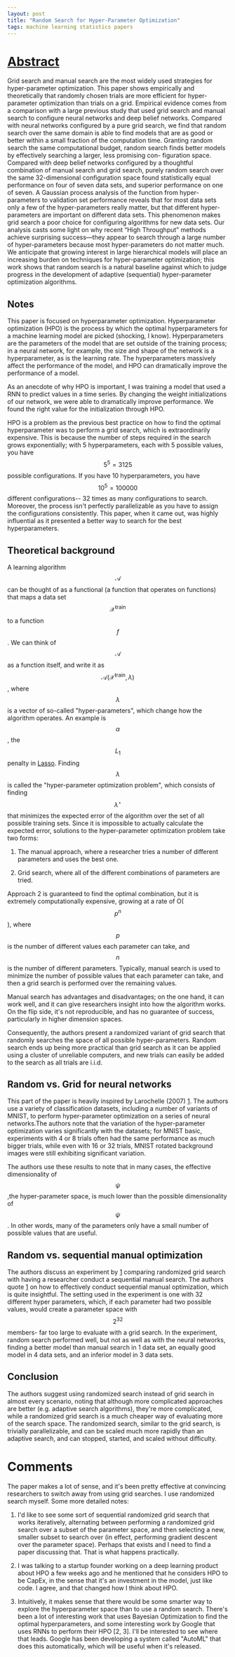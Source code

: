 ```yaml
---
layout: post
title: "Random Search for Hyper-Parameter Optimization"
tags: machine learning statistics papers
---
```


# [Abstract](http://www.jmlr.org/papers/volume13/bergstra12a/bergstra12a.pdf)

Grid search and manual search are the most widely used strategies for hyper-parameter optimization.
This paper shows empirically and theoretically that randomly chosen trials are more efficient
for hyper-parameter optimization than trials on a grid. Empirical evidence comes from a comparison
with a large previous study that used grid search and manual search to configure neural networks
and deep belief networks. Compared with neural networks configured by a pure grid search,
we find that random search over the same domain is able to find models that are as good or better
within a small fraction of the computation time. Granting random search the same computational
budget, random search finds better models by effectively searching a larger, less promising con-
figuration space. Compared with deep belief networks configured by a thoughtful combination of
manual search and grid search, purely random search over the same 32-dimensional configuration
space found statistically equal performance on four of seven data sets, and superior performance
on one of seven. A Gaussian process analysis of the function from hyper-parameters to validation
set performance reveals that for most data sets only a few of the hyper-parameters really matter,
but that different hyper-parameters are important on different data sets. This phenomenon makes
grid search a poor choice for configuring algorithms for new data sets. Our analysis casts some
light on why recent “High Throughput” methods achieve surprising success—they appear to search
through a large number of hyper-parameters because most hyper-parameters do not matter much.
We anticipate that growing interest in large hierarchical models will place an increasing burden on
techniques for hyper-parameter optimization; this work shows that random search is a natural baseline
against which to judge progress in the development of adaptive (sequential) hyper-parameter
optimization algorithms.

## Notes

This paper is focused on hyperparameter optimization. Hyperparameter
optimization (HPO) is the process by which the optimal hyperparameters for a
machine learning model are picked (shocking, I know). Hyperparameters are the
parameters of the model that are set outside of the training process; in a
neural network, for example, the size and shape of the network is a
hyperparameter, as is the learning rate. The hyperparameters massively affect
the performance of the model, and HPO can dramatically improve the performance
of a model.

As an anecdote of why HPO is important, I was training a model that used a RNN
to predict values in a time series. By changing the weight initializations of
our network, we were able to dramatically improve performance. We found the
right value for the initialization through HPO.

HPO is a problem as the previous best practice on how to find the optimal
hyperparameter was to perform a grid search, which is extraordinarily
expensive. This is because the number of steps required in the search grows
exponentially; with 5 hyperparameters, each with 5 possible values, you have
$$5^5 = 3125$$ possible configurations. If you have 10 hyperparameters, you have
$$10^5 = 100000$$ different configurations-- 32 times as many configurations to
search. Moreover, the process isn't perfectly parallelizable as you have to
assign the configurations consistently. This paper, when it came out, was highly
influential as it presented a better way to search for the best hyperparameters.


## Theoretical background

A learning algorithm $$\mathcal{A}$$ can be thought of as a functional (a function
that operates on functions) that maps a data set $$\mathcal{X}^{\text{train}}$$ to
a function $$f$$. We can think of $$\mathcal{A}$$ as a function itself, and write
it as $$\mathcal{A}(\mathcal{X}^{\text{train}}, \lambda)$$, where $$\lambda$$ is a
vector of so-called "hyper-parameters", which change how the algorithm operates.
An example is $$\alpha$$, the $$L_1$$ penalty in
[Lasso](http://scikit-learn.org/stable/modules/generated/sklearn.linear_model.Lasso.html).
Finding $$\lambda$$ is called the "hyper-parameter optimization problem", which
consists of finding $$\lambda^\star$$ that minimizes the expected error of the
algorithm over the set of all possible training sets. Since it is impossible to
actually calculate the expected error, solutions to the hyper-parameter
optimization problem take two forms:

1. The manual approach, where a researcher tries a number of different
parameters and uses the best one.

2. Grid search, where all of the different combinations of parameters are tried.

Approach 2 is guaranteed to find the optimal combination, but it is extremely
computationally expensive, growing at a rate of O($$p^n$$), where $$p$$ is the
number of different values each parameter can take, and $$n$$ is the number of
different parameters. Typically, manual search is used to minimize the number
of possible values that each parameter can take, and then a grid search is
performed over the remaining values.

Manual search has advantages and disadvantages; on the one hand, it can work
well, and it can give researchers insight into how the algorithm works. On the
flip side, it's not reproducible, and has no guarantee of success, particularly
in higher dimension spaces.

Consequently, the authors present a randomized variant of grid search that
randomly searches the space of all possible hyper-parameters. Random search
ends up being more practical than grid search as it can be applied using a
cluster of unreliable computers, and new trials can easily be added to the
search as all trials are i.i.d.

## Random vs. Grid for neural networks

This part of the paper is heavily inspired by Larochelle (2007) [1].
The authors use a variety of classification datasets, including a number of
variants of MNIST, to perform hyper-parameter optimization on a series of
neural networks.The authors note that the variation of the hyper-parameter
optimization varies significantly with the datasets; for MNIST basic,
experiments with 4 or 8 trials often had the same performance as much bigger
trials, while even with 16 or 32 trials, MNIST rotated background images were
still exhibiting significant variation.

The authors use these results to note that in many cases, the effective
dimensionality of $$\psi$$ ,the hyper-parameter space, is much lower than the
possible dimensionality of $$\psi$$. In other words, many of the parameters only
have a small number of possible values that are useful.

## Random vs. sequential manual optimization

The authors discuss an experiment by [1] comparing randomized grid search with having a
researcher conduct a sequential manual search. The authors quote [1] on how to
effectively conduct sequential manual optimization, which is quite insightful.
The setting used in the experiment is one with 32 different hyper parameters,
which, if each parameter had two possible values, would create a parameter space
with $$2^32$$ members- far too large to evaluate with a grid search. In the
experiment, random search performed well, but not as well as with the neural
networks, finding a better model than manual search in 1 data set, an equally
good model in 4 data sets, and an inferior model in 3 data sets.

## Conclusion

The authors suggest using randomized search instead of grid search in almost
every scenario, noting that although more complicated approaches are better
(e.g. adaptive search algorithms), they're more complicated, while a randomized
grid search is a much cheaper way of evaluating more of the search space. The
randomized search, similar to the grid search, is trivially parallelizable, and
can be scaled much more rapidly than an adaptive search, and can stopped,
started, and scaled without difficulty.

# Comments

The paper makes a lot of sense, and it's been pretty effective at convincing
researchers to switch away from using grid searches. I use randomized search
myself. Some more detailed notes:

1. I'd like to see some sort of sequential randomized grid search that works
iteratively, alternating between performing a randomized grid search over a
subset of the parameter space, and then selecting a new, smaller subset to
search over (in effect, performing gradient descent over the parameter
space). Perhaps that exists and I need to find a paper discussing that. That is
what happens practically.

2. I was talking to a startup founder working on a deep learning product about
   HPO a few weeks ago and he mentioned that he considers HPO to be CapEx, in
   the sense that it's an investment in the model, just like code. I agree, and
   that changed how I think about HPO.

3. Intuitively, it makes sense that there would be some smarter way to explore
   the hyperparameter space than to use a random search. There's been a lot of
   interesting work that uses Bayesian Optimization to find the optimal
   hyperparameters, and some interesting work by Google that uses RNNs to
   perform their HPO [2, 3]. I'll be interested to see where that leads. Google
   has been developing a system called "AutoML" that does this automatically,
   which will be useful when it's released.

[1]: https://dl.acm.org/citation.cfm?id=1273556
[2]: https://research.googleblog.com/2017/05/using-machine-learning-to-explore.html
[3]: https://arxiv.org/abs/1611.01578
